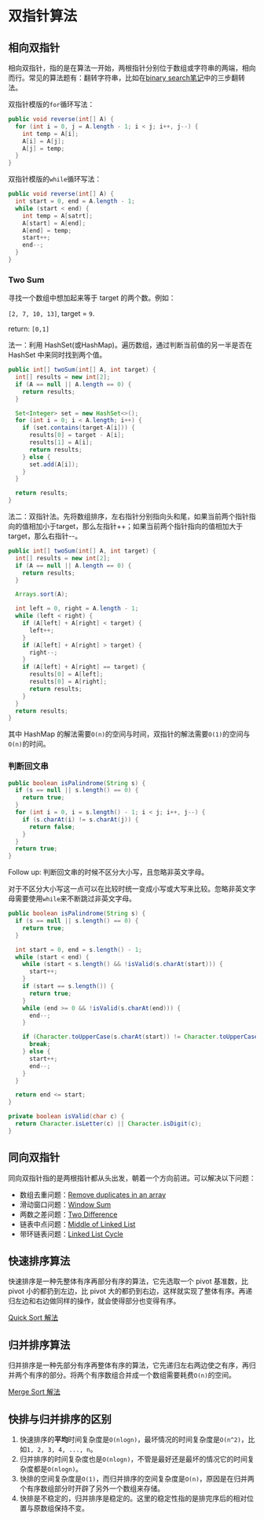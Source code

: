 # 双指针算法

## 相向双指针

相向双指针，指的是在算法一开始，两根指针分别位于数组或字符串的两端，相向而行。常见的算法题有：翻转字符串，比如在[binary search笔记](binarysearch.md)中的三步翻转法。

双指针模版的`for`循环写法：

``` java
public void reverse(int[] A) {
  for (int i = 0, j = A.length - 1; i < j; i++, j--) {
    int temp = A[i];
    A[i] = A[j];
    A[j] = temp;
  }
}
```

双指针模版的`while`循环写法：

``` java
public void reverse(int[] A) {
  int start = 0, end = A.length - 1;
  while (start < end) {
    int temp = A[satrt];
    A[start] = A[end];
    A[end] = temp;
    start++;
    end--;
  }
}
```

### Two Sum

寻找一个数组中想加起来等于 target 的两个数。例如：

`[2, 7, 10, 13]`, target = `9`.

return: `[0,1]`

法一：利用 HashSet(或HashMap)。遍历数组，通过判断当前值的另一半是否在 HashSet 中来同时找到两个值。

``` java
public int[] twoSum(int[] A, int target) {
  int[] results = new int[2];
  if (A == null || A.length == 0) {
    return results;
  }

  Set<Integer> set = new HashSet<>();
  for (int i = 0; i < A.length; i++) {
    if (set.contains(target-A[i])) {
      results[0] = target - A[i];
      results[1] = A[i];
      return results;
    } else {
      set.add(A[i]);
    }
  }

  return results;
}
```

法二：双指针法。先将数组排序，左右指针分别指向头和尾，如果当前两个指针指向的值相加小于target，那么左指针++；如果当前两个指针指向的值相加大于target，那么右指针--。

``` java
public int[] twoSum(int[] A, int target) {
  int[] results = new int[2];
  if (A == null || A.length == 0) {
    return results;
  }

  Arrays.sort(A);

  int left = 0, right = A.length - 1;
  while (left < right) {
    if (A[left] + A[right] < target) {
      left++;
    }
    if (A[left] + A[right] > target) {
      right--;
    }
    if (A[left] + A[right] == target) {
      results[0] = A[left];
      results[0] = A[right];
      return results;
    }
  }
  return results;
}
```

其中 HashMap 的解法需要`O(n)`的空间与时间，双指针的解法需要`O(1)`的空间与`O(n)`的时间。

### 判断回文串

``` java
public boolean isPalindrome(String s) {
  if (s == null || s.length() == 0) {
    return true;
  }
  for (int i = 0, i = s.length() - 1; i < j; i++, j--) {
    if (s.charAt(i) != s.charAt(j)) {
      return false;
    }
  }
  return true;
}
```

Follow up: 判断回文串的时候不区分大小写，且忽略非英文字母。

对于不区分大小写这一点可以在比较时统一变成小写或大写来比较。忽略非英文字母需要使用`while`来不断跳过非英文字母。

``` java
public boolean isPalindrome(String s) {
  if (s == null || s.length() == 0) {
    return true;
  }

  int start = 0, end = s.length() - 1;
  while (start < end) {
    while (start < s.length() && !isValid(s.charAt(start))) {
      start++;
    }
    if (start == s.length()) {
      return true;
    }
    while (end >= 0 && !isValid(s.charAt(end))) {
      end--;
    }

    if (Character.toUpperCase(s.charAt(start)) != Character.toUpperCase(s.charAt(end))) {
      break;
    } else {
      start++;
      end--;
    }
  }

  return end <= start;
}

private boolean isValid(char c) {
  return Character.isLetter(c) || Character.isDigit(c);
}
```

## 同向双指针

同向双指针指的是两根指针都从头出发，朝着一个方向前进。可以解决以下问题：

- 数组去重问题：[Remove duplicates in an array](../src/org/likexin/twopointer/Deduplication.java)
- 滑动窗口问题：[Window Sum](../src/org/likexin/twopointer/WinSum.java)
- 两数之差问题：[Two Difference](../src/org/likexin/twopointer/TwoSum7.java)
- 链表中点问题：[Middle of Linked List](../src/org/likexin/twopointer/MiddleNode.java)
- 带环链表问题：[Linked List Cycle](../src/org/likexin/twopointer/HasCycle.java)

## 快速排序算法

快速排序是一种先整体有序再部分有序的算法，它先选取一个 pivot 基准数，比 pivot 小的都扔到左边，比 pivot 大的都扔到右边，这样就实现了整体有序。再递归左边和右边做同样的操作，就会使得部分也变得有序。

[Quick Sort 解法](../src/org/likexin/twopointer/QuickSort.java)

## 归并排序算法

归并排序是一种先部分有序再整体有序的算法，它先递归左右两边使之有序，再归并两个有序的部分。将两个有序数组合并成一个数组需要耗费`O(n)`的空间。

[Merge Sort 解法](../src/org/likexin/twopointer/MergeSort.java)

## 快排与归并排序的区别

1. 快速排序的**平均**时间复杂度是`O(nlogn)`，最坏情况的时间复杂度是`O(n^2)`，比如`1, 2, 3, 4, ..., n`。
2. 归并排序的时间复杂度也是`O(nlogn)`，不管是最好还是最坏的情况它的时间复杂度都是`O(nlogn)`。
3. 快排的空间复杂度是`O(1)`，而归并排序的空间复杂度是`O(n)`，原因是在归并两个有序数组部分时开辟了另外一个数组来存储。
4. 快排是不稳定的，归并排序是稳定的。这里的稳定性指的是排完序后的相对位置与原数组保持不变。